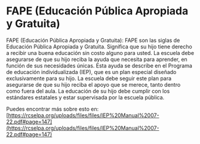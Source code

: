 # FAPE (Educación Pública Apropiada y Gratuita)
FAPE (Educación Pública Apropiada y Gratuita): FAPE son las siglas de Educación Pública Apropiada y Gratuita. Significa que su hijo tiene derecho a recibir una buena educación sin costo alguno para usted. La escuela debe asegurarse de que su hijo reciba la ayuda que necesita para aprender, en función de sus necesidades únicas. Esta ayuda se describe en el Programa de educación individualizada (IEP), que es un plan especial diseñado exclusivamente para su hijo. La escuela debe seguir este plan para asegurarse de que su hijo reciba el apoyo que se merece, tanto dentro como fuera del aula. La educación de su hijo debe cumplir con los estándares estatales y estar supervisada por la escuela pública.

Puedes encontrar más sobre esto en: [https://rcselpa.org/uploads/files/files/IEP%20Manual%2007-22.pdf#page=147](https://rcselpa.org/uploads/files/files/IEP%20Manual%2007-22.pdf#page=147)
